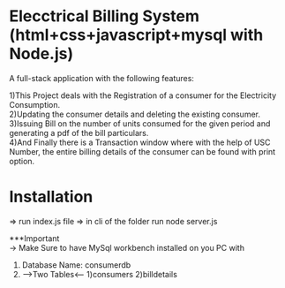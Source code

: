 # Elecctrical Billing System (html+css+javascript+mysql with Node.js)

A full-stack application with the following features:

1)This Project deals with the Registration of a consumer for the Electricity Consumption.  
2)Updating the consumer details and deleting the existing consumer.  
3)Issuing Bill on the number of units consumed for the given period and generating a pdf of the bill particulars.  
4)And Finally there is a Transaction window where with the help of USC Number, the entire billing details of the consumer can be found with print option.

# Installation
=> run index.js file
=> in cli of the folder run
  node server.js

***Important  
-> Make Sure to have MySql workbench installed on you PC with  
1) Database Name: consumerdb
2) -->Two Tables<--
   1)consumers
   2)billdetails
